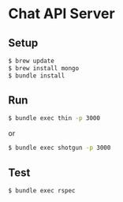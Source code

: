 # Chat API Server

## Setup
```bash
$ brew update
$ brew install mongo
$ bundle install
```

## Run
```bash
$ bundle exec thin -p 3000
```
or
```bash
$ bundle exec shotgun -p 3000
```

## Test
```bash
$ bundle exec rspec
```
